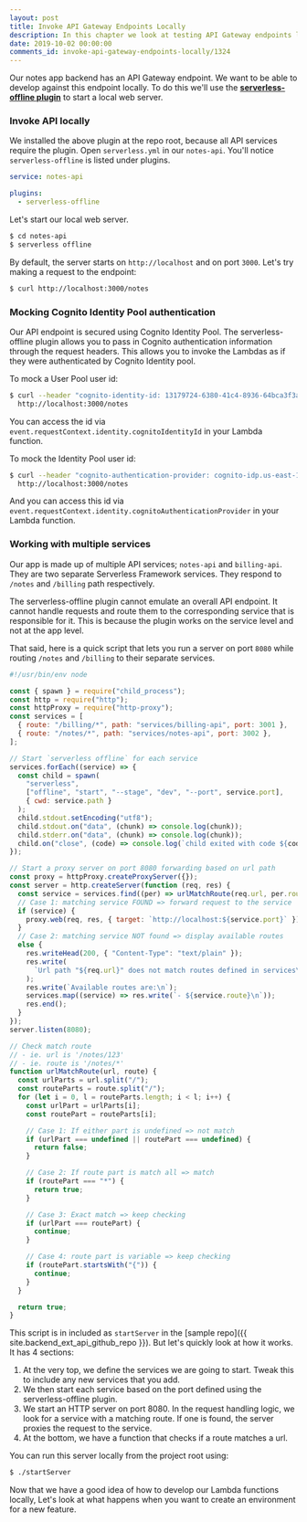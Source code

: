 ```yaml
---
layout: post
title: Invoke API Gateway Endpoints Locally
description: In this chapter we look at testing API Gateway endpoints locally in your serverless app. We also look at how to mock Cognito authentication info. We'll create a local web server for all the services in our monorepo app.
date: 2019-10-02 00:00:00
comments_id: invoke-api-gateway-endpoints-locally/1324
---
```


Our notes app backend has an API Gateway endpoint. We want to be able to develop against this endpoint locally. To do this we'll use the [**serverless-offline plugin**](https://github.com/dherault/serverless-offline) to start a local web server.

### Invoke API locally

We installed the above plugin at the repo root, because all API services require the plugin. Open `serverless.yml` in our `notes-api`. You'll notice `serverless-offline` is listed under plugins.

```yaml
service: notes-api

plugins:
  - serverless-offline
```

Let's start our local web server.

```bash
$ cd notes-api
$ serverless offline
```

By default, the server starts on `http://localhost` and on port `3000`. Let's try making a request to the endpoint:

```bash
$ curl http://localhost:3000/notes
```

### Mocking Cognito Identity Pool authentication

Our API endpoint is secured using Cognito Identity Pool. The serverless-offline plugin allows you to pass in Cognito authentication information through the request headers. This allows you to invoke the Lambdas as if they were authenticated by Cognito Identity pool.

To mock a User Pool user id:

```bash
$ curl --header "cognito-identity-id: 13179724-6380-41c4-8936-64bca3f3a25b" \
  http://localhost:3000/notes
```

You can access the id via `event.requestContext.identity.cognitoIdentityId` in your Lambda function.

To mock the Identity Pool user id:

```bash
$ curl --header "cognito-authentication-provider: cognito-idp.us-east-1.amazonaws.com/us-east-1_Jw6lUuyG2,cognito-idp.us-east-1.amazonaws.com/us-east-1_Jw6lUuyG2:CognitoSignIn:5f24dbc9-d3ab-4bce-8d5f-eafaeced67ff" \
  http://localhost:3000/notes
```

And you can access this id via `event.requestContext.identity.cognitoAuthenticationProvider` in your Lambda function.

### Working with multiple services

Our app is made up of multiple API services; `notes-api` and `billing-api`. They are two separate Serverless Framework services. They respond to `/notes` and `/billing` path respectively.

The serverless-offline plugin cannot emulate an overall API endpoint. It cannot handle requests and route them to the corresponding service that is responsible for it. This is because the plugin works on the service level and not at the app level.

That said, here is a quick script that lets you run a server on port `8080` while routing `/notes` and `/billing` to their separate services.

```js
#!/usr/bin/env node

const { spawn } = require("child_process");
const http = require("http");
const httpProxy = require("http-proxy");
const services = [
  { route: "/billing/*", path: "services/billing-api", port: 3001 },
  { route: "/notes/*", path: "services/notes-api", port: 3002 },
];

// Start `serverless offline` for each service
services.forEach((service) => {
  const child = spawn(
    "serverless",
    ["offline", "start", "--stage", "dev", "--port", service.port],
    { cwd: service.path }
  );
  child.stdout.setEncoding("utf8");
  child.stdout.on("data", (chunk) => console.log(chunk));
  child.stderr.on("data", (chunk) => console.log(chunk));
  child.on("close", (code) => console.log(`child exited with code ${code}`));
});

// Start a proxy server on port 8080 forwarding based on url path
const proxy = httpProxy.createProxyServer({});
const server = http.createServer(function (req, res) {
  const service = services.find((per) => urlMatchRoute(req.url, per.route));
  // Case 1: matching service FOUND => forward request to the service
  if (service) {
    proxy.web(req, res, { target: `http://localhost:${service.port}` });
  }
  // Case 2: matching service NOT found => display available routes
  else {
    res.writeHead(200, { "Content-Type": "text/plain" });
    res.write(
      `Url path "${req.url}" does not match routes defined in services\n\n`
    );
    res.write(`Available routes are:\n`);
    services.map((service) => res.write(`- ${service.route}\n`));
    res.end();
  }
});
server.listen(8080);

// Check match route
// - ie. url is '/notes/123'
// - ie. route is '/notes/*'
function urlMatchRoute(url, route) {
  const urlParts = url.split("/");
  const routeParts = route.split("/");
  for (let i = 0, l = routeParts.length; i < l; i++) {
    const urlPart = urlParts[i];
    const routePart = routeParts[i];

    // Case 1: If either part is undefined => not match
    if (urlPart === undefined || routePart === undefined) {
      return false;
    }

    // Case 2: If route part is match all => match
    if (routePart === "*") {
      return true;
    }

    // Case 3: Exact match => keep checking
    if (urlPart === routePart) {
      continue;
    }

    // Case 4: route part is variable => keep checking
    if (routePart.startsWith("{")) {
      continue;
    }
  }

  return true;
}
```

This script is in included as `startServer` in the [sample repo]({{ site.backend_ext_api_github_repo }}). But let's quickly look at how it works. It has 4 sections:

1. At the very top, we define the services we are going to start. Tweak this to include any new services that you add.
2. We then start each service based on the port defined using the serverless-offline plugin.
3. We start an HTTP server on port 8080. In the request handling logic, we look for a service with a matching route. If one is found, the server proxies the request to the service.
4. At the bottom, we have a function that checks if a route matches a url.

You can run this server locally from the project root using:

```bash
$ ./startServer
```

Now that we have a good idea of how to develop our Lambda functions locally, Let's look at what happens when you want to create an environment for a new feature.
